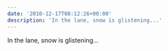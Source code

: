 ```yaml
---
date: '2010-12-17T08:12:26+00:00'
description: 'In the lane, snow is glistening...'
---
```

In the lane, snow is glistening...
